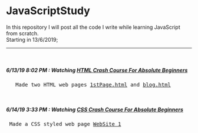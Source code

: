 # JavaScriptStudy
In this repository I will post all the code I write while learning JavaScript from scratch.
<br>Starting in 13/6/2019;
<hr> <br>
<h5>6/13/19 8:02 PM : Watching <a href="https://www.youtube.com/watch?v=UB1O30fR-EE">HTML Crash Course For Absolute
        Beginners </a> </h5>
<pre>   Made two HTML web pages <a href="http://htmlpreview.github.com/?https://github.com/AhmedSakr01/JavaScriptStudy/blob/master/HTML_files_Vcode/1stPage.html">1stPage.html</a> and <a href="http://htmlpreview.github.com/?https://github.com/AhmedSakr01/JavaScriptStudy/blob/master/HTML_files_Vcode/blog.html">blog.html</a></pre>
<br>
<h5>6/14/19 3:33 PM : Watching <a href="https://www.youtube.com/watch?v=yfoY53QXEnI">CSS Crash Course For Absolute
        Beginners</a></h5>
<pre> Made a CSS styled web page <a href="http://htmlpreview.github.com/?https://github.com/AhmedSakr01/JavaScriptStudy/blob/master/WebSite_1/index.html">WebSite_1</a></pre>
<br>